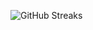![GitHub Streaks](https://github-streaks-mqc9.onrender.com/streak/happilli/image?theme=midnight&cache_bust=1743441284&lang=ja)
